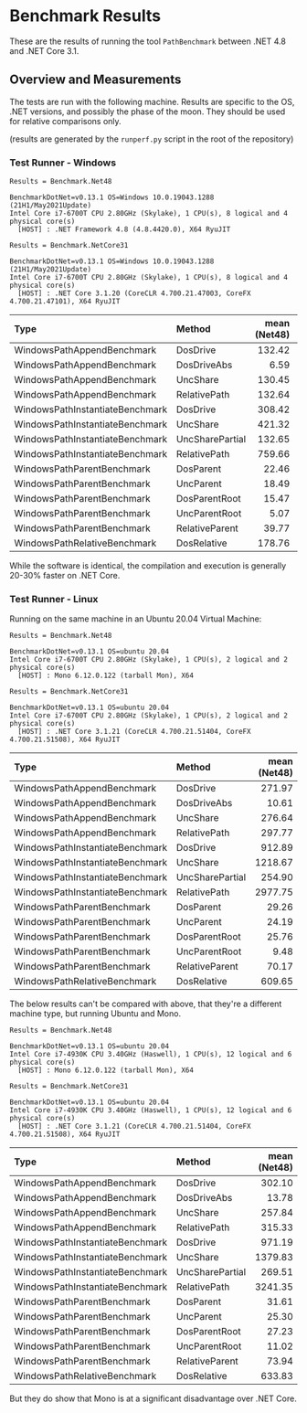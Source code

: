 # Benchmark Results

These are the results of running the tool `PathBenchmark` between .NET 4.8 and
.NET Core 3.1.

## Overview and Measurements

The tests are run with the following machine. Results are specific to the OS,
.NET versions, and possibly the phase of the moon. They should be used for
relative comparisons only.

(results are generated by the `runperf.py` script in the root of the repository)

### Test Runner - Windows

```text
Results = Benchmark.Net48

BenchmarkDotNet=v0.13.1 OS=Windows 10.0.19043.1288 (21H1/May2021Update)
Intel Core i7-6700T CPU 2.80GHz (Skylake), 1 CPU(s), 8 logical and 4 physical core(s)
  [HOST] : .NET Framework 4.8 (4.8.4420.0), X64 RyuJIT
```

```text
Results = Benchmark.NetCore31

BenchmarkDotNet=v0.13.1 OS=Windows 10.0.19043.1288 (21H1/May2021Update)
Intel Core i7-6700T CPU 2.80GHz (Skylake), 1 CPU(s), 8 logical and 4 physical core(s)
  [HOST] : .NET Core 3.1.20 (CoreCLR 4.700.21.47003, CoreFX 4.700.21.47101), X64 RyuJIT
```

| Type                            | Method          | mean (Net48) | stderr | mean (NetCore31) | stderr |
|:--------------------------------|:----------------|-------------:|-------:|-----------------:|-------:|
| WindowsPathAppendBenchmark      | DosDrive        | 132.42       | 0.43   | 100.19           | 0.33   |
| WindowsPathAppendBenchmark      | DosDriveAbs     | 6.59         | 0.02   | 6.19             | 0.03   |
| WindowsPathAppendBenchmark      | UncShare        | 130.45       | 0.48   | 97.60            | 0.36   |
| WindowsPathAppendBenchmark      | RelativePath    | 132.64       | 0.44   | 102.29           | 0.39   |
| WindowsPathInstantiateBenchmark | DosDrive        | 308.42       | 1.02   | 196.16           | 0.67   |
| WindowsPathInstantiateBenchmark | UncShare        | 421.32       | 1.51   | 377.14           | 1.47   |
| WindowsPathInstantiateBenchmark | UncSharePartial | 132.65       | 0.47   | 126.54           | 0.45   |
| WindowsPathInstantiateBenchmark | RelativePath    | 759.66       | 2.78   | 541.75           | 2.11   |
| WindowsPathParentBenchmark      | DosParent       | 22.46        | 0.09   | 23.09            | 0.09   |
| WindowsPathParentBenchmark      | UncParent       | 18.49        | 0.07   | 19.39            | 0.09   |
| WindowsPathParentBenchmark      | DosParentRoot   | 15.47        | 0.05   | 16.63            | 0.07   |
| WindowsPathParentBenchmark      | UncParentRoot   | 5.07         | 0.04   | 4.52             | 0.03   |
| WindowsPathParentBenchmark      | RelativeParent  | 39.77        | 0.15   | 37.96            | 0.16   |
| WindowsPathRelativeBenchmark    | DosRelative     | 178.76       | 0.50   | 139.88           | 0.53   |

While the software is identical, the compilation and execution is generally 20-30% faster on .NET Core.

### Test Runner - Linux

Running on the same machine in an Ubuntu 20.04 Virtual Machine:

```text
Results = Benchmark.Net48

BenchmarkDotNet=v0.13.1 OS=ubuntu 20.04
Intel Core i7-6700T CPU 2.80GHz (Skylake), 1 CPU(s), 2 logical and 2 physical core(s)
  [HOST] : Mono 6.12.0.122 (tarball Mon), X64
```

```text
Results = Benchmark.NetCore31

BenchmarkDotNet=v0.13.1 OS=ubuntu 20.04
Intel Core i7-6700T CPU 2.80GHz (Skylake), 1 CPU(s), 2 logical and 2 physical core(s)
  [HOST] : .NET Core 3.1.21 (CoreCLR 4.700.21.51404, CoreFX 4.700.21.51508), X64 RyuJIT
```

| Type                            | Method          | mean (Net48) | stderr | mean (NetCore31) | stderr |
|:--------------------------------|:----------------|-------------:|-------:|-----------------:|-------:|
| WindowsPathAppendBenchmark      | DosDrive        | 271.97       | 0.38   | 128.43           | 0.39   |
| WindowsPathAppendBenchmark      | DosDriveAbs     | 10.61        | 0.01   | 7.53             | 0.01   |
| WindowsPathAppendBenchmark      | UncShare        | 276.64       | 0.84   | 128.41           | 0.27   |
| WindowsPathAppendBenchmark      | RelativePath    | 297.77       | 0.25   | 130.26           | 0.43   |
| WindowsPathInstantiateBenchmark | DosDrive        | 912.89       | 3.35   | 204.04           | 0.33   |
| WindowsPathInstantiateBenchmark | UncShare        | 1218.67      | 1.95   | 392.39           | 0.29   |
| WindowsPathInstantiateBenchmark | UncSharePartial | 254.90       | 0.21   | 146.10           | 0.26   |
| WindowsPathInstantiateBenchmark | RelativePath    | 2977.75      | 8.89   | 527.59           | 1.04   |
| WindowsPathParentBenchmark      | DosParent       | 29.26        | 0.02   | 27.11            | 0.04   |
| WindowsPathParentBenchmark      | UncParent       | 24.19        | 0.08   | 23.32            | 0.04   |
| WindowsPathParentBenchmark      | DosParentRoot   | 25.76        | 0.02   | 18.47            | 0.01   |
| WindowsPathParentBenchmark      | UncParentRoot   | 9.48         | 0.01   | 4.79             | 0.01   |
| WindowsPathParentBenchmark      | RelativeParent  | 70.17        | 0.05   | 52.51            | 0.04   |
| WindowsPathRelativeBenchmark    | DosRelative     | 609.65       | 0.51   | 142.36           | 0.41   |

The below results can't be compared with above, that they're a different
machine type, but running Ubuntu and Mono.

```text
Results = Benchmark.Net48

BenchmarkDotNet=v0.13.1 OS=ubuntu 20.04
Intel Core i7-4930K CPU 3.40GHz (Haswell), 1 CPU(s), 12 logical and 6 physical core(s)
  [HOST] : Mono 6.12.0.122 (tarball Mon), X64
```

```text
Results = Benchmark.NetCore31

BenchmarkDotNet=v0.13.1 OS=ubuntu 20.04
Intel Core i7-4930K CPU 3.40GHz (Haswell), 1 CPU(s), 12 logical and 6 physical core(s)
  [HOST] : .NET Core 3.1.21 (CoreCLR 4.700.21.51404, CoreFX 4.700.21.51508), X64 RyuJIT
```

| Type                            | Method          | mean (Net48) | stderr | mean (NetCore31) | stderr |
|:--------------------------------|:----------------|-------------:|-------:|-----------------:|-------:|
| WindowsPathAppendBenchmark      | DosDrive        | 302.10       | 0.07   | 140.32           | 0.03   |
| WindowsPathAppendBenchmark      | DosDriveAbs     | 13.78        | 0.02   | 8.53             | 0.00   |
| WindowsPathAppendBenchmark      | UncShare        | 257.84       | 0.07   | 141.03           | 0.03   |
| WindowsPathAppendBenchmark      | RelativePath    | 315.33       | 0.23   | 267.64           | 0.43   |
| WindowsPathInstantiateBenchmark | DosDrive        | 971.19       | 0.31   | 206.32           | 0.05   |
| WindowsPathInstantiateBenchmark | UncShare        | 1379.83      | 1.56   | 405.05           | 0.12   |
| WindowsPathInstantiateBenchmark | UncSharePartial | 269.51       | 0.11   | 162.08           | 0.06   |
| WindowsPathInstantiateBenchmark | RelativePath    | 3241.35      | 0.83   | 536.44           | 0.26   |
| WindowsPathParentBenchmark      | DosParent       | 31.61        | 0.00   | 26.48            | 0.01   |
| WindowsPathParentBenchmark      | UncParent       | 25.30        | 0.01   | 21.25            | 0.01   |
| WindowsPathParentBenchmark      | DosParentRoot   | 27.23        | 0.01   | 19.35            | 0.01   |
| WindowsPathParentBenchmark      | UncParentRoot   | 11.02        | 0.01   | 5.10             | 0.00   |
| WindowsPathParentBenchmark      | RelativeParent  | 73.94        | 0.02   | 51.05            | 0.02   |
| WindowsPathRelativeBenchmark    | DosRelative     | 633.83       | 0.16   | 149.56           | 0.13   |

But they do show that Mono is at a significant disadvantage over .NET Core.
